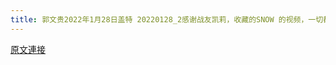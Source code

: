 ```yaml
---
title: 郭文贵2022年1月28日盖特 20220128_2感谢战友凯莉，收藏的SNOW 的视频，一切都是如此的美好。
---
```


[原文連接](https://gnews.org/ThreadView/53479298)


